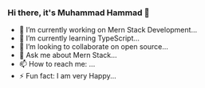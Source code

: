 ### Hi there, it's Muhammad Hammad 👋

- 🔭 I’m currently working on Mern Stack Development...
- 🌱 I’m currently learning TypeScript...
- 👯 I’m looking to collaborate on open source...
- 💬 Ask me about Mern Stack...
- 📫 How to reach me: ...
- ⚡ Fun fact: I am very Happy...
